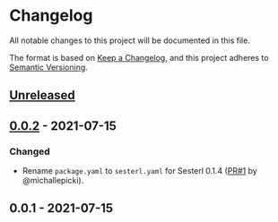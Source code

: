 # Changelog

All notable changes to this project will be documented in this file.

The format is based on [Keep a Changelog](http://keepachangelog.com/en/1.0.0/), and this project adheres to [Semantic Versioning](http://semver.org/spec/v2.0.0.html).

## [Unreleased]

## [0.0.2] - 2021-07-15
### Changed
- Rename `package.yaml` to `sesterl.yaml` for Sesterl 0.1.4 ([PR\#1](https://github.com/gfngfn/sesterl_json/pull/1) by @michallepicki).

## 0.0.1 - 2021-07-15

  [Unreleased]: https://github.com/gfngfn/sesterl_json/compare/v0.0.2...HEAD
  [0.0.2]: https://github.com/gfngfn/sesterl_json/compare/v0.0.1...v0.0.2
